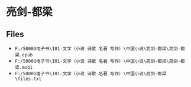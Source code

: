 # 亮剑-都梁

## Files

- `F:/5000G电子书\I01-文学（小说 诗歌 名著 写作）\中国小说\亮剑-都梁\亮剑-都梁.epub`
- `F:/5000G电子书\I01-文学（小说 诗歌 名著 写作）\中国小说\亮剑-都梁\亮剑-都梁.mobi`
- `F:/5000G电子书\I01-文学（小说 诗歌 名著 写作）\中国小说\亮剑-都梁\files.txt`
